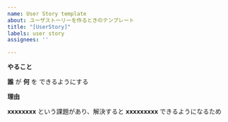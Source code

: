 ```yaml
---
name: User Story template
about: ユーザストーリーを作るときのテンプレート
title: "[UserStory]"
labels: user story
assignees: ''

---
```


**やること**

__誰__
が
__何__
を
できるようにする

**理由**

__xxxxxxxx__
という課題があり、解決すると
__xxxxxxxxx__
できるようになるため
